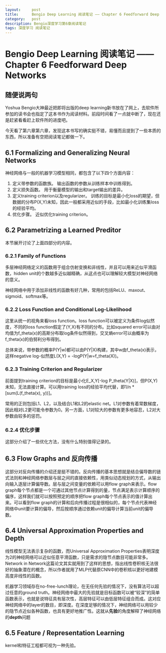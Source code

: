 ```yaml
---
layout:     post
title:      Bengio Deep Learning 阅读笔记 —— Chapter 6 Feedforward Deep Networks
category:   post
description: Bengio深度学习第6章阅读笔记
tags: 深度学习 阅读笔记
---
```

# Bengio Deep Learning 阅读笔记 —— Chapter 6 Feedforward Deep Networks

## 随便说两句
Yoshua Bengio大神最近把即将出版的deep learning新书放在了网上，去软件所参加的读书会也指定了这本书作为阅读材料。前段时间看了一点就中断了，现在还是赶紧看看赶上软件所的进度吧。

今天看了第六章第六章，发现这本书写的确实挺不错，易懂而且提到了一些本质的东西，所以准备有空把阅读笔记都做一下。

## 6.1 Formalizing and Generalizing Neural Networks
神经网络与一般的机器学习模型相同，都包含了以下四个方面内容：

1. 定义带参数的函数族。 输出函数的参数从训练样本中训练得到。
2. 定义损失函数。 用于衡量模型的输出和target输出的差异。
3. 定义training criterion以及regularizer。 训练的目标是最小化loss的期望，但数据的分布P(X,Y)未知，因此一般都采用近似的手段，比如最小化训练集loss的经验平均。
4. 优化步骤。 近似优化training criterion。


## 6.2 Parametrizing a Learned Preditor
本节展开讨论了上面四部分的内容。

### 6.2.1 Family of Functions
多层神经网络定义的函数用于组合仿射变换和非线性，并且可以用来近似平滑函数，hidden unit的个数越多近似越精确，从这点也可以理解较大模型对神经网络的意义。

神经网络中用于添加非线性的函数有好几种，常用的包括ReLU、maxout、sigmoid、softmax等。

### 6.2.2 Loss Function and Conditional Log-Likelihood
这里从统一的视角来看loss function。loss function可以被定义为条件log似然度，不同的loss function假定了(Y,X)有不同的分布。比如squared error可以由对均值为f\_theta(x)的高斯分布取log条件似然得到，交叉熵error可以由概率为f\_theta(x)的伯努利分布得到。

总体来说，带参数的概率P(Y|w)都可以由P(Y|X)构建，其中w由f\_theta(x)表示，这样negative log-似然度L(X,Y) = -logP(Y|w=f\_theta(X))。

### 6.2.3 Training Criterion and Regularizer
前面提到training criterion的目标是最小化E_X,Y[-log P_theta(Y|X)]，但P(X,Y)未知，无法直接计算。可以用training loss的经验平均代替，即1/n * [sum(L(f_theta(x), y))]。

常用的正则包括L1、L2，以及结合L1和L2的elastic net。L1对参数有着常数梯度，因此相对L2更可能令参数为0。另一方面，L1对较大的参数有更多地容忍，L2对大参数由较多的惩罚。

### 6.2.4 优化步骤
这部分介绍了一些优化方法，没有什么特别值得记录的。

## 6.3 Flow Graphs and 反向传播
这部分对反向传播的介绍还是挺不错的。反向传播的基本思想就是结合偏导数的链式法则和神经网络参数层与层之间的直接依赖性，用类似动态规划的方式，从输出向输入逐层计算偏导数。层与层之间变量的依赖可以用flow graph来表示。flow graph每个节点都是一个可通过其他节点计算得到的量，节点满足表示计算顺序的偏序，这样我们就可以按照预定的顺序把flow graph每个节点表示的值计算出来。可以看到flow graph的计算和后向传播过程是很相似的，每个节点代表神经网络中unit要计算的偏导，然后按顺序通过依赖unit的偏导计算当前unit的偏导数。

## 6.4 Universal Approximation Properties and Depth
线性模型无法表示复杂的函数，而Universal Approximation Properties表明深度为2的神经网络可以近似任意平滑函数，只是需求的隐节点数目可能非常多。Network in Network这篇论文其实就用到了这样的思想，指出线性卷积核无法很好的抽象潜在的概念，所以作者就用了MLP代替原CNN中的卷积核以更好地建模高度非线性的函数。

机器学习领域存在no-free-lunch理论，在无任何先验的情况下，没有算法可以超过任意的ground truth。神经网络中最大的先验就是目标函数可以被“较深”的简单函数表示，也就是说特征具有层次性，高层特征可以由低层特征组合而成。这对应神经网络中的layer的数目，即深度。在深度足够的情况下，神经网络可以用较少的隐节点近似各种函数，也具有更好地推广性。这就从**先验**的角度解释了神经网络的**depth**问题

## 6.5 Feature / Representation Learning
kernel和特征工程都可视为一种先验。



